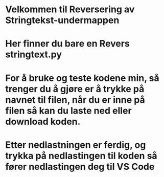 # Velkommen til Reversering av Stringtekst-undermappen 
# Her finner du bare en Revers stringtext.py 
# For å bruke og teste kodene min, så trenger du å gjøre er å trykke på navnet til filen, når du er inne på filen så kan du laste ned eller download koden. 
# Etter nedlastningen er ferdig, og trykka på nedlastingen til koden så fører nedlastingen deg til VS Code 
